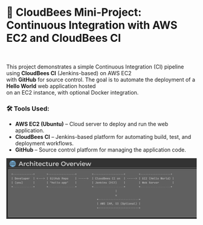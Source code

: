 <h1>🐝 CloudBees Mini-Project:
<br>Continuous Integration with AWS EC2 and CloudBees CI</h1>
<br>

This project demonstrates a simple Continuous Integration (CI) pipeline using **CloudBees CI** (Jenkins-based) on AWS EC2 
<br>with **GitHub** for source control. The goal is to automate the deployment of a **Hello World** web application hosted 
<br>on an EC2 instance, with optional Docker integration.

### 🛠️ Tools Used:
- **AWS EC2 (Ubuntu)** – Cloud server to deploy and run the web application.
- **CloudBees CI** – Jenkins-based platform for automating build, test, and deployment workflows.
- **GitHub** – Source control platform for managing the application code.


![Alt Text](cloudbees_aws_hello_world_app_lc.jpg)
